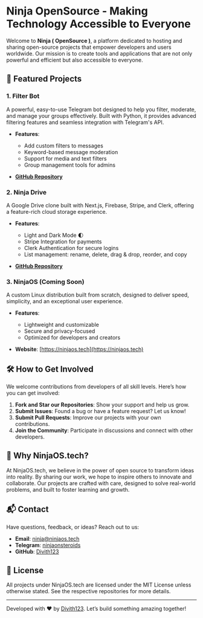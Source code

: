 # Ninja OpenSource - Making Technology Accessible to Everyone

Welcome to **Ninja ( OpenSource )**, a platform dedicated to hosting and sharing open-source projects that empower developers and users worldwide. Our mission is to create tools and applications that are not only powerful and efficient but also accessible to everyone.

## 🚀 Featured Projects

### 1. **Filter Bot**
A powerful, easy-to-use Telegram bot designed to help you filter, moderate, and manage your groups effectively. Built with Python, it provides advanced filtering features and seamless integration with Telegram's API.

- **Features**:
  - Add custom filters to messages
  - Keyword-based message moderation
  - Support for media and text filters
  - Group management tools for admins

- **[GitHub Repository](https://github.com/Divith123/Filter-Bot)**

### 2. **Ninja Drive**
A Google Drive clone built with Next.js, Firebase, Stripe, and Clerk, offering a feature-rich cloud storage experience.

- **Features**:
  - Light and Dark Mode 🌓
  - Stripe Integration for payments
  - Clerk Authentication for secure logins
  - List management: rename, delete, drag & drop, reorder, and copy

- **[GitHub Repository](https://github.com/Divith123/Ninja-Drive)**

### 3. **NinjaOS** (Coming Soon)
A custom Linux distribution built from scratch, designed to deliver speed, simplicity, and an exceptional user experience.

- **Features**:
  - Lightweight and customizable
  - Secure and privacy-focused
  - Optimized for developers and creators

- **Website**: [https://ninjaos.tech](https://ninjaos.tech)

## 🛠️ How to Get Involved
We welcome contributions from developers of all skill levels. Here’s how you can get involved:

1. **Fork and Star our Repositories**: Show your support and help us grow.
2. **Submit Issues**: Found a bug or have a feature request? Let us know!
3. **Submit Pull Requests**: Improve our projects with your own contributions.
4. **Join the Community**: Participate in discussions and connect with other developers.

## 🌟 Why NinjaOS.tech?
At NinjaOS.tech, we believe in the power of open source to transform ideas into reality. By sharing our work, we hope to inspire others to innovate and collaborate. Our projects are crafted with care, designed to solve real-world problems, and built to foster learning and growth.

## 📬 Contact
Have questions, feedback, or ideas? Reach out to us:

- **Email**: ninja@ninjaos.tech
- **Telegram**: [ninjaonsteroids](https://t.me/ninjaonsteroids)
- **GitHub**: [Divith123](https://github.com/Divith123)

## 📝 License
All projects under NinjaOS.tech are licensed under the MIT License unless otherwise stated. See the respective repositories for more details.

---

Developed with ❤️ by [Divith123](https://github.com/Divith123). Let’s build something amazing together!
